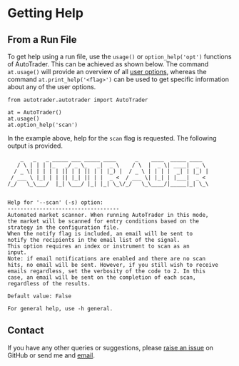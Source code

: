 # Getting Help


## From a Run File
To get help using a run file, use the `usage()` or `option_help('opt')` functions of AutoTrader. This can be achieved as shown below.
The command `at.usage()` will provide an overview of all [user options](../docs/autotrader#user-options), whereas the command
`at.print_help('<flag>')` can be used to get specific information about any of the user options.

```
from autotrader.autotrader import AutoTrader

at = AutoTrader()
at.usage()
at.option_help('scan')
```


In the example above, help for the `scan` flag is requested. The following output is provided.

```
    _   _   _ _____ ___ _____ ____      _    ____  _____ ____  
   / \ | | | |_   _/ _ \_   _|  _ \    / \  |  _ \| ____|  _ \ 
  / _ \| | | | | || | | || | | |_) |  / _ \ | | | |  _| | |_) |
 / ___ \ |_| | | || |_| || | |  _ <  / ___ \| |_| | |___|  _ < 
/_/   \_\___/  |_| \___/ |_| |_| \_\/_/   \_\____/|_____|_| \_\
                                                               

Help for '--scan' (-s) option:
-----------------------------------
Automated market scanner. When running AutoTrader in this mode,
the market will be scanned for entry conditions based on the
strategy in the configuration file.
When the notify flag is included, an email will be sent to
notify the recipients in the email list of the signal.
This option requires an index or instrument to scan as an
input.
Note: if email notifications are enabled and there are no scan
hits, no email will be sent. However, if you still wish to receive
emails regardless, set the verbosity of the code to 2. In this
case, an email will be sent on the completion of each scan,
regardless of the results.

Default value: False

For general help, use -h general.
```



## Contact
If you have any other queries or suggestions, please [raise an issue](https://github.com/kieran-mackle/AutoTrader/issues)
on GitHub or send me and [email](mailto:kemackle98@gmail.com).



